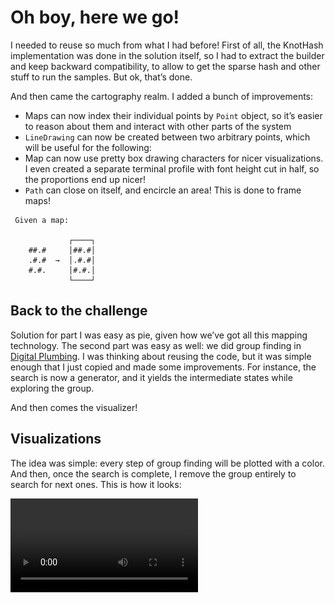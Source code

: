 # Oh boy, here we go!

I needed to reuse so much from what I had before! First of all, the KnotHash
implementation was done in the solution itself, so I had to extract the builder
and keep backward compatibility, to allow to get the sparse hash and other stuff
to run the samples. But ok, that’s done.

And then came the cartography realm. I added a bunch of improvements:

* Maps can now index their individual points by `Point` object, so it’s easier
  to reason about them and interact with other parts of the system
* `LineDrawing` can now be created between two arbitrary points, which will be
  useful for the following:
* Map can now use pretty box drawing characters for nicer visualizations. I even
  created a separate terminal profile with font height cut in half, so the proportions
  end up nicer!
* `Path` can close on itself, and encircle an area! This is done to frame maps!

```
 Given a map:
 
             ┌────┐
    ##.#     │##.#│
    .#.#  →  │.#.#│
    #.#.     │#.#.│
             └────┘
```

## Back to the challenge

Solution for part I was easy as pie, given how we’ve got all this mapping technology.
The second part was easy as well: we did group finding in [Digital Plumbing](../D12/Readme.md).
I was thinking about reusing the code, but it was simple enough that I just copied and
made some improvements. For instance, the search is now a generator, and it yields
the intermediate states while exploring the group.

And then comes the visualizer!

## Visualizations

The idea was simple: every step of group finding will be plotted with a color. And then,
once the search is complete, I remove the group entirely to search for next ones. This is
how it looks:

<video src="assets/defrag.mov"/>

I know, everyone likes to admire disk defragmentator at work. But how about if instead of
removing the groups accounted for, we color them instead?

![](assets/mosaic.png)
